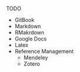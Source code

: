 TODO

* GitBook
* Markdown
* RMakrdown
* Google Docs
* Latex
* Reference Management
  * Mendeley
  * Zotero